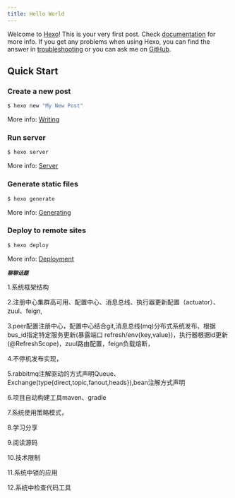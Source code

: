 ```yaml
---
title: Hello World
---
```

Welcome to [Hexo](https://hexo.io/)! This is your very first post. Check [documentation](https://hexo.io/docs/) for more info. If you get any problems when using Hexo, you can find the answer in [troubleshooting](https://hexo.io/docs/troubleshooting.html) or you can ask me on [GitHub](https://github.com/hexojs/hexo/issues).

## Quick Start

### Create a new post

``` bash
$ hexo new "My New Post"
```

More info: [Writing](https://hexo.io/docs/writing.html)

### Run server

``` bash
$ hexo server
```

More info: [Server](https://hexo.io/docs/server.html)

### Generate static files

``` bash
$ hexo generate
```

More info: [Generating](https://hexo.io/docs/generating.html)

### Deploy to remote sites

``` bash
$ hexo deploy
```

More info: [Deployment](https://hexo.io/docs/deployment.html)


**_`聊聊话题`_**

1.系统框架结构  

2.注册中心集群高可用、配置中心、消息总线、执行器更新配置（actuator）、zuul、feign,

3.peer配置注册中心，配置中心结合git,消息总线(mq)分布式系统发布、根据bus_id指定特定服务更新(暴露端口 refresh/env{key,value})，执行器根据id更新(@RefreshScope)，zuul路由配置，feign负载熔断，

4.不停机发布实现，

5.rabbitmq注解驱动的方式声明Queue、Exchange(type{direct,topic,fanout,heads}),bean注解方式声明

6.项目自动构建工具maven、gradle

7.系统使用策略模式，

8.学习分享

9.阅读源码

10.技术限制

11.系统中锁的应用

12.系统中检查代码工具



